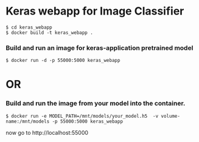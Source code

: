 # Keras webapp for Image Classifier


```shell
$ cd keras_webapp
$ docker build -t keras_webapp .
```

### Build and run an image for keras-application pretrained model 
```shell
$ docker run -d -p 55000:5000 keras_webapp
```
# OR

### Build and run the image from your model into the container.
```shell
$ docker run -e MODEL_PATH=/mnt/models/your_model.h5  -v volume-name:/mnt/models -p 55000:5000 keras_webapp
```
now go to 
http://localhost:55000

